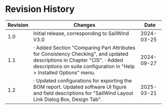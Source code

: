 # Revision History  

| Revision | Changes                                                      | Date       |
| -------- | ------------------------------------------------------------ | ---------- |
| 1.0      | Initial release, corresponding to SailWind V3.0              | 2024-03-25 |
| 1.1      | · Added Section "Comparing Part Attributes for Consistency Checking", and updated descriptions in Chapter "CIS". · Added descriptions on suite configuration in "Help > Installed Options" menu. | 2024-09-27 |
| 1.2      | · Updated configurations for exporting the BOM report. Updated software Ul figure and field descriptions for "SailWind Layout Link Dialog Box, Design Tab". | 2025-03-21 |